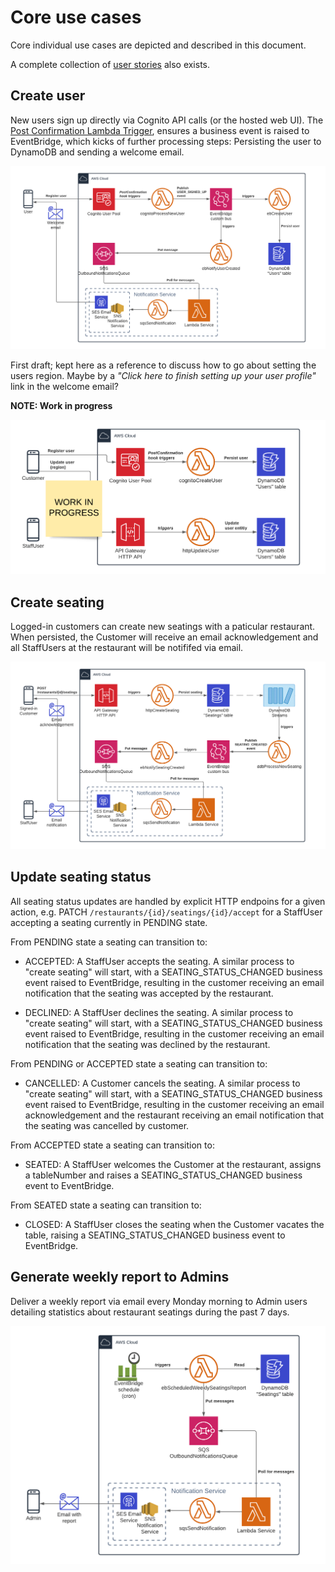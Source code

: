 # Core use cases

Core individual use cases are depicted and described in this document.

A complete collection of [user stories](./user-stories.md) also exists.

## Create user

New users sign up directly via Cognito API calls (or the hosted web UI). The [Post Confirmation Lambda Trigger](https://docs.aws.amazon.com/cognito/latest/developerguide/user-pool-lambda-post-confirmation.html), ensures a business event is raised to EventBridge, which kicks of further processing steps: Persisting the user to DynamoDB and sending a welcome email.

![](./img/use-case-create-user.png)

First draft; kept here as a reference to discuss how to go about setting the users region. Maybe by a _"Click here to finish setting up your user profile"_ link in the welcome email?

**NOTE: Work in progress**

![](./img/use-case-create-user-wip.png)

## Create seating

Logged-in customers can create new seatings with a paticular restaurant. When persisted, the Customer will receive an email acknowledgement and all StaffUsers at the restaurant will be notififed via email.

![](./img/use-case-create-seating.png)

## Update seating status

All seating status updates are handled by explicit HTTP endpoins for a given action, e.g. PATCH `/restaurants/{id}/seatings/{id}/accept` for a StaffUser accepting a seating currently in PENDING state.

From PENDING state a seating can transition to:

- ACCEPTED: A StaffUser accepts the seating. A similar process to "create seating" will start, with a SEATING_STATUS_CHANGED business event raised to EventBridge, resulting in the customer receiving an email notification that the seating was accepted by the restaurant.

- DECLINED: A StaffUser declines the seating. A similar process to "create seating" will start, with a SEATING_STATUS_CHANGED business event raised to EventBridge, resulting in the customer receiving an email notification that the seating was declined by the restaurant.

From PENDING or ACCEPTED state a seating can transition to:

- CANCELLED: A Customer cancels the seating. A similar process to "create seating" will start, with a SEATING_STATUS_CHANGED business event raised to EventBridge, resulting in the customer receiving an email acknowledgement and the restaurant receiving an email notification that the seating was cancelled by customer.

From ACCEPTED state a seating can transition to:

- SEATED: A StaffUser welcomes the Customer at the restaurant, assigns a tableNumber and raises a SEATING_STATUS_CHANGED business event to EventBridge.

From SEATED state a seating can transition to:

- CLOSED: A StaffUser closes the seating when the Customer vacates the table, raising a SEATING_STATUS_CHANGED business event to EventBridge.

## Generate weekly report to Admins

Deliver a weekly report via email every Monday morning to Admin users detailing statistics about restaurant seatings during the past 7 days.

![](./img/use-case-report-weekly-seatings.png)
